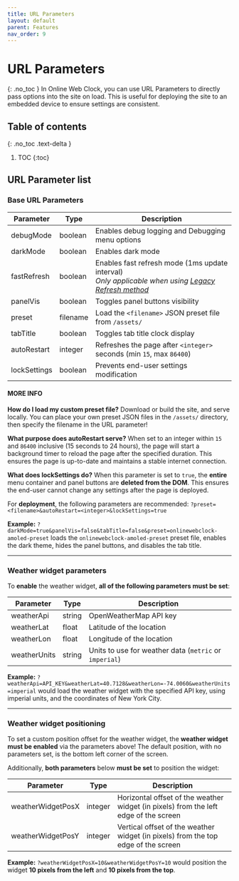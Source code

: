 ```yaml
---
title: URL Parameters
layout: default
parent: Features
nav_order: 9
---
```

# URL Parameters
{: .no_toc }
In Online Web Clock, you can use URL Parameters to directly pass options into the site on load. This is useful for deploying the site to an embedded device to ensure settings are consistent.

## Table of contents
{: .no_toc .text-delta }
1. TOC
{:toc}

## URL Parameter list
### Base URL Parameters

| Parameter | Type | Description |
| --- | --- | --- |
| debugMode | boolean | Enables debug logging and Debugging menu options |
| darkMode | boolean | Enables dark mode |
| fastRefresh | boolean | Enables fast refresh mode (1ms update interval)<br>*Only applicable when using [Legacy Refresh method](/docs/datetime#time-refresh-method)* |
| panelVis | boolean | Toggles panel buttons visibility |
| preset | filename | Load the `<filename>` JSON preset file from `/assets/` |
| tabTitle | boolean | Toggles tab title clock display |
| autoRestart | integer | Refreshes the page after `<integer>` seconds (min `15`, max `86400`) |
| lockSettings | boolean | Prevents end-user settings modification |

#### MORE INFO
**How do I load my custom preset file?** Download or build the site, and serve locally. You can place your own preset JSON files in the `/assets/` directory, then specify the filename in the URL parameter! 

**What purpose does autoRestart serve?** When set to an integer within `15` and `86400` inclusive (15 seconds to 24 hours), the page will start a background timer to reload the page after the specified duration. This ensures the page is up-to-date and maintains a stable internet connection.

**What does lockSettings do?** When this parameter is set to `true`, the **entire** menu container and panel buttons are **deleted from the DOM**. This ensures the end-user cannot change any settings after the page is deployed.

For **deployment**, the following parameters are recommended: `?preset=<filename>&autoRestart=<integer>&lockSettings=true`

**Example:** `?darkMode=true&panelVis=false&tabTitle=false&preset=onlinewebclock-amoled-preset` loads the `onlinewebclock-amoled-preset` preset file, enables the dark theme, hides the panel buttons, and disables the tab title.

<hr>

### Weather widget parameters
To **enable** the weather widget, **all of the following parameters must be set**:

| Parameter | Type | Description |
| --- | --- | --- |
| weatherApi | string | OpenWeatherMap API key |
| weatherLat | float | Latitude of the location |
| weatherLon | float | Longitude of the location |
| weatherUnits | string | Units to use for weather data (`metric` or `imperial`) |

**Example:** `?weatherApi=API_KEY&weatherLat=40.7128&weatherLon=-74.0060&weatherUnits=imperial` would load the weather widget with the specified API key, using imperial units, and the coordinates of New York City.

<hr>

### Weather widget positioning
To set a custom position offset for the weather widget, the **weather widget must be enabled** via the parameters above! The default position, with no parameters set, is the bottom left corner of the screen.

Additionally, **both parameters** below **must be set** to position the widget:

| Parameter | Type | Description |
| --- | --- | --- |
| weatherWidgetPosX | integer | Horizontal offset of the weather widget (in pixels) from the left edge of the screen |
| weatherWidgetPosY | integer | Vertical offset of the weather widget (in pixels) from the top edge of the screen |

**Example:** `?weatherWidgetPosX=10&weatherWidgetPosY=10` would position the widget **10 pixels from the left** and **10 pixels from the top**.

